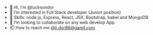 - 👋 Hi, I’m @lucksondor
- 👀 I’m interested in Full Stack developer (Junior position)
- 🌱 Skills: node.js, Express, React, JSX, Bootstrap, babel and MongoDB
- 💞️ I’m looking to collaborate on any web develop App.
- 📫 How to reach me @lr.dor86@gamil.com

<!---
leety8/leety8 is a ✨ special ✨ repository because its `README.md` (this file) appears on your GitHub profile.
You can click the Preview link to take a look at your changes.
--->
